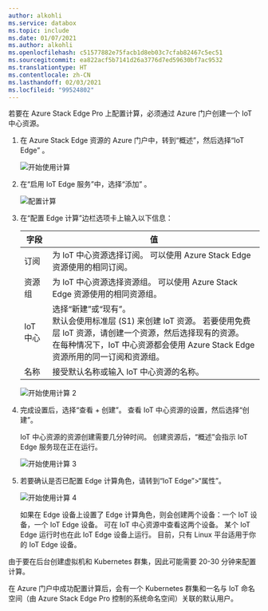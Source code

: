 ```yaml
---
author: alkohli
ms.service: databox
ms.topic: include
ms.date: 01/07/2021
ms.author: alkohli
ms.openlocfilehash: c51577882e75facb1d8eb03c7cfab82467c5ec51
ms.sourcegitcommit: ea822acf5b7141d26a3776d7ed59630bf7ac9532
ms.translationtype: HT
ms.contentlocale: zh-CN
ms.lasthandoff: 02/03/2021
ms.locfileid: "99524802"
---
```

若要在 Azure Stack Edge Pro 上配置计算，必须通过 Azure 门户创建一个 IoT 中心资源。

1. 在 Azure Stack Edge 资源的 Azure 门户中，转到“概述”，然后选择“IoT Edge” 。

   ![开始使用计算](./media/azure-stack-edge-gateway-configure-compute/configure-compute-1.png)

2. 在“启用 IoT Edge 服务”中，选择“添加” 。

   ![配置计算](./media/azure-stack-edge-gateway-configure-compute/configure-compute-2.png)

3. 在“配置 Edge 计算”边栏选项卡上输入以下信息：
   
    |字段  |值  |
    |---------|---------|
    |订阅     |为 IoT 中心资源选择订阅。 可以使用 Azure Stack Edge 资源使用的相同订阅。         |
    |资源组     |为 IoT 中心资源选择资源组。 可以使用 Azure Stack Edge 资源使用的相同资源组。         |
    |IoT 中心     | 选择“新建”或“现有”。  <br> 默认会使用标准层 (S1) 来创建 IoT 资源。 若要使用免费层 IoT 资源，请创建一个资源，然后选择现有的资源。 <br> 在每种情况下，IoT 中心资源都会使用 Azure Stack Edge 资源所用的同一订阅和资源组。     |
    |名称     |接受默认名称或输入 IoT 中心资源的名称。         |

   ![开始使用计算 2](./media/azure-stack-edge-gateway-configure-compute/configure-compute-3.png)

4. 完成设置后，选择“查看 + 创建”。 查看 IoT 中心资源的设置，然后选择“创建”。

   IoT 中心资源的资源创建需要几分钟时间。 创建资源后，“概述”会指示 IoT Edge 服务现在正在运行。

   ![开始使用计算 3](./media/azure-stack-edge-gateway-configure-compute/configure-compute-4.png)

5. 若要确认是否已配置 Edge 计算角色，请转到“IoT Edge”>“属性”。

   ![开始使用计算 4](./media/azure-stack-edge-gateway-configure-compute/configure-compute-5.png)

   如果在 Edge 设备上设置了 Edge 计算角色，则会创建两个设备：一个 IoT 设备，一个 IoT Edge 设备。 可在 IoT 中心资源中查看这两个设备。 某个 IoT Edge 运行时也在此 IoT Edge 设备上运行。 目前，只有 Linux 平台适用于你的 IoT Edge 设备。

由于要在后台创建虚拟机和 Kubernetes 群集，因此可能需要 20-30 分钟来配置计算。

在 Azure 门户中成功配置计算后，会有一个 Kubernetes 群集和一名与 IoT 命名空间（由 Azure Stack Edge Pro 控制的系统命名空间）关联的默认用户。

